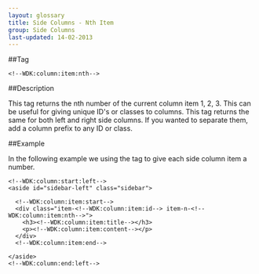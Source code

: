 ```yaml
---
layout: glossary
title: Side Columns - Nth Item
group: Side Columns
last-updated: 14-02-2013
---
```


##Tag

`<!--WDK:column:item:nth-->`

##Description

This tag returns the nth number of the current column item 1, 2, 3. This can be useful for giving unique ID's or classes to columns. This tag returns the same for both left and right side columns. If you wanted to separate them, add a column prefix to any ID or class.

##Example

In the following example we using the tag to give each side column item a number.

```
<!--WDK:column:start:left-->
<aside id="sidebar-left" class="sidebar">

  <!--WDK:column:item:start-->
  <div class="item-<!--WDK:column:item:id--> item-n-<!--WDK:column:item:nth-->">
    <h3><!--WDK:column:item:title--></h3>
    <p><!--WDK:column:item:content--></p>
  </div>
  <!--WDK:column:item:end-->

</aside>
<!--WDK:column:end:left-->
```